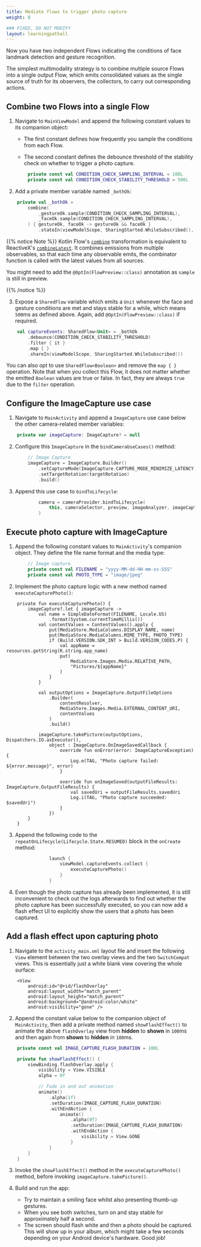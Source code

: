 ```yaml
---
title: Mediate flows to trigger photo capture
weight: 8

### FIXED, DO NOT MODIFY
layout: learningpathall
---
```


Now you have two independent Flows indicating the conditions of face landmark detection and gesture recognition. 

The simplest multimodality strategy is to combine multiple source Flows into a single output Flow, which emits consolidated values as the single source of truth for its observers, the collectors, to carry out corresponding actions.

## Combine two Flows into a single Flow

1. Navigate to `MainViewModel` and append the following constant values to its companion object: 

    * The first constant defines how frequently you sample the conditions from each Flow.

    * The second constant defines the debounce threshold of the stability check on whether to trigger a photo capture.

```kotlin
        private const val CONDITION_CHECK_SAMPLING_INTERVAL = 100L
        private const val CONDITION_CHECK_STABILITY_THRESHOLD = 500L
```

2. Add a private member variable named `_bothOk`:

```kotlin
    private val _bothOk =
        combine(
            _gestureOk.sample(CONDITION_CHECK_SAMPLING_INTERVAL),
            _faceOk.sample(CONDITION_CHECK_SAMPLING_INTERVAL),
        ) { gestureOk, faceOk -> gestureOk && faceOk }
            .stateIn(viewModelScope, SharingStarted.WhileSubscribed(), false)
```

{{% notice Note %}}
Kotlin Flow's [`combine`](https://kotlinlang.org/api/kotlinx.coroutines/kotlinx-coroutines-core/kotlinx.coroutines.flow/combine.html) transformation is equivalent to ReactiveX's [`combineLatest`](https://reactivex.io/documentation/operators/combinelatest.html). It combines emissions from multiple observables, so that each time any observable emits, the combinator function is called with the latest values from all sources.

You might need to add the `@OptIn(FlowPreview::class)` annotation as `sample` is still in preview.

{{% /notice %}}

3. Expose a `SharedFlow` variable which emits a `Unit` whenever the face and gesture conditions are met and stays stable for a while, which means `500`ms as defined above. Again, add `@OptIn(FlowPreview::class)` if required.

```kotlin
    val captureEvents: SharedFlow<Unit> = _bothOk
        .debounce(CONDITION_CHECK_STABILITY_THRESHOLD)
        .filter { it }
        .map { }
        .shareIn(viewModelScope, SharingStarted.WhileSubscribed())
```

You can also opt to use `SharedFlow<Boolean>` and remove the `map { }` operation. Note that when you collect this Flow, it does not matter whether the emitted `Boolean` values are true or false. In fact, they are always `true` due to the `filter` operation.

## Configure the ImageCapture use case

1. Navigate to `MainActivity` and append a `ImageCapture` use case below the other camera-related member variables:

```kotlin
    private var imageCapture: ImageCapture? = null
```

2. Configure this `ImageCapture` in the `bindCameraUseCases()` method:

```kotlin
        // Image Capture
        imageCapture = ImageCapture.Builder()
            .setCaptureMode(ImageCapture.CAPTURE_MODE_MINIMIZE_LATENCY)
            .setTargetRotation(targetRotation)
            .build()
```

3. Append this use case to `bindToLifecycle`:

```kotlin
            camera = cameraProvider.bindToLifecycle(
                this, cameraSelector, preview, imageAnalyzer, imageCapture
            )
```

## Execute photo capture with ImageCapture

1. Append the following constant values to `MainActivity`'s companion object. They define the file name format and the media type:

```kotlin
        // Image capture
        private const val FILENAME = "yyyy-MM-dd-HH-mm-ss-SSS"
        private const val PHOTO_TYPE = "image/jpeg"
```

2. Implement the photo capture logic with a new method named `executeCapturePhoto()`:

```kotin
    private fun executeCapturePhoto() {
        imageCapture?.let { imageCapture ->
            val name = SimpleDateFormat(FILENAME, Locale.US)
                .format(System.currentTimeMillis())
            val contentValues = ContentValues().apply {
                put(MediaStore.MediaColumns.DISPLAY_NAME, name)
                put(MediaStore.MediaColumns.MIME_TYPE, PHOTO_TYPE)
                if (Build.VERSION.SDK_INT > Build.VERSION_CODES.P) {
                    val appName = resources.getString(R.string.app_name)
                    put(
                        MediaStore.Images.Media.RELATIVE_PATH,
                        "Pictures/${appName}"
                    )
                }
            }

            val outputOptions = ImageCapture.OutputFileOptions
                .Builder(
                    contentResolver,
                    MediaStore.Images.Media.EXTERNAL_CONTENT_URI,
                    contentValues
                )
                .build()

            imageCapture.takePicture(outputOptions, Dispatchers.IO.asExecutor(),
                object : ImageCapture.OnImageSavedCallback {
                    override fun onError(error: ImageCaptureException) {
                        Log.e(TAG, "Photo capture failed: ${error.message}", error)
                    }

                    override fun onImageSaved(outputFileResults: ImageCapture.OutputFileResults) {
                        val savedUri = outputFileResults.savedUri
                        Log.i(TAG, "Photo capture succeeded: $savedUri")
                    }
                })
        }
    }
```

3. Append the following code to the `repeatOnLifecycle(Lifecycle.State.RESUMED)` block in the `onCreate` method:

```kotlin
                launch {
                    viewModel.captureEvents.collect {
                        executeCapturePhoto()
                    }
                }
```
4. Even though the photo capture has already been implemented, it is still inconvenient to check out the logs afterwards to find out whether the photo capture has been successfully executed, so you can now add a flash effect UI to explicitly show the users that a photo has been captured.

## Add a flash effect upon capturing photo

1. Navigate to the `activity_main.xml` layout file and insert the following `View` element between the two overlay views and the two `SwitchCompat` views. This is essentially just a white blank view covering the whole surface:

```
    <View
        android:id="@+id/flashOverlay"
        android:layout_width="match_parent"
        android:layout_height="match_parent"
        android:background="@android:color/white"
        android:visibility="gone" />
```

2. Append the constant value below to the companion object of `MainActivity`, then add a private method named `showFlashEffect()` to animate the above `flashOverlay` view from **hidden** to **shown** in `100`ms and then again from **shown** to **hidden** in `100`ms.

```kotlin
    private const val IMAGE_CAPTURE_FLASH_DURATION = 100L
```

```kotlin
    private fun showFlashEffect() {
        viewBinding.flashOverlay.apply {
            visibility = View.VISIBLE
            alpha = 0f

            // Fade in and out animation
            animate()
                .alpha(1f)
                .setDuration(IMAGE_CAPTURE_FLASH_DURATION)
                .withEndAction {
                    animate()
                        .alpha(0f)
                        .setDuration(IMAGE_CAPTURE_FLASH_DURATION)
                        .withEndAction {
                            visibility = View.GONE
                        }
                }
        }
    }
``` 

3. Invoke the `showFlashEffect()` method in the `executeCapturePhoto()` method, before invoking `imageCapture.takePicture()`.

4. Build and run the app:

    * Try to maintain a smiling face whilst also presenting thumb-up gestures. 
    * When you see both switches, turn on and stay stable for approximately half a second.
    * The screen should flash white and then a photo should be captured. This will show up in your album, which might take a few seconds depending on your Android device's hardware. Good job!
